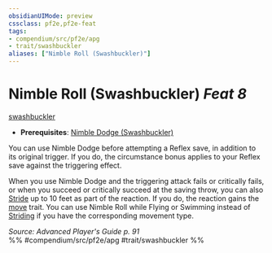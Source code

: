 ```yaml
---
obsidianUIMode: preview
cssclass: pf2e,pf2e-feat
tags:
- compendium/src/pf2e/apg
- trait/swashbuckler
aliases: ["Nimble Roll (Swashbuckler)"]
---
```

# Nimble Roll (Swashbuckler)  *Feat 8*  
[swashbuckler](rules/traits/swashbuckler-apg.md "Swashbuckler Class Trait")  

- **Prerequisites**: [Nimble Dodge (Swashbuckler)](compendium/feats/nimble-dodge-swashbuckler-apg.md)

You can use Nimble Dodge before attempting a Reflex save, in addition to its original trigger. If you do, the circumstance bonus applies to your Reflex save against the triggering effect.

When you use Nimble Dodge and the triggering attack fails or critically fails, or when you succeed or critically succeed at the saving throw, you can also [Stride](rules/actions/stride.md) up to 10 feet as part of the reaction. If you do, the reaction gains the [move](rules/traits/move.md "Move Combat Trait") trait. You can use Nimble Roll while Flying or Swimming instead of [Striding](rules/actions/stride.md) if you have the corresponding movement type.

*Source: Advanced Player's Guide p. 91*  
%% #compendium/src/pf2e/apg #trait/swashbuckler %%